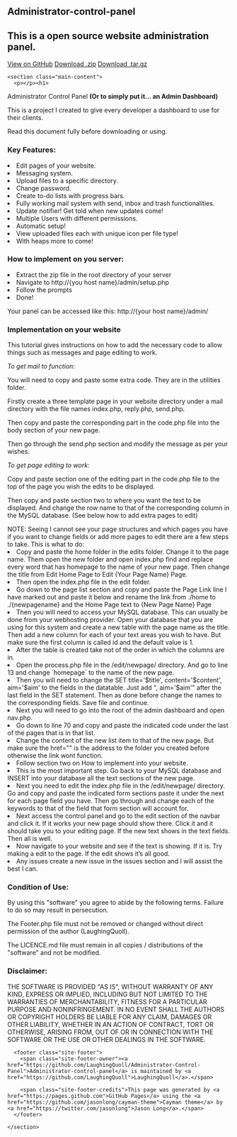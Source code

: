 <!DOCTYPE html>
<html lang="en-us">
  <head>
    <meta charset="UTF-8">
    <title>Administrator-control-panel by LaughingQuoll</title>
    <meta name="viewport" content="width=device-width, initial-scale=1">
    <link rel="stylesheet" type="text/css" href="stylesheets/normalize.css" media="screen">
    <link href='https://fonts.googleapis.com/css?family=Open+Sans:400,700' rel='stylesheet' type='text/css'>
    <link rel="stylesheet" type="text/css" href="stylesheets/stylesheet.css" media="screen">
    <link rel="stylesheet" type="text/css" href="stylesheets/github-light.css" media="screen">
  </head>
  <body>
    <section class="page-header">
      <h1 class="project-name">Administrator-control-panel</h1>
      <h2 class="project-tagline">This is a open source website administration panel.</h2>
      <a href="https://github.com/LaughingQuoll/Administrator-Control-Panel" class="btn">View on GitHub</a>
      <a href="https://github.com/LaughingQuoll/Administrator-Control-Panel/zipball/master" class="btn">Download .zip</a>
      <a href="https://github.com/LaughingQuoll/Administrator-Control-Panel/tarball/master" class="btn">Download .tar.gz</a>
    </section>

    <section class="main-content">
      <p></p><h1>
<a id="administrator-control-panel-" class="anchor" href="#administrator-control-panel-" aria-hidden="true"><span class="octicon octicon-link"></span></a>Administrator Control Panel </h1> <b>(Or to simply put it... an Admin Dashboard) </b>
<p>This is a project I created to give every developer a dashboard to use for their clients. <p>
<p>Read this document fully before downloading or using.</p>
<h3>Key Features:</h3>
<li>Edit pages of your website.
</li>
<li>Messaging system. 
</li>
<li>Upload files to a specific directory.
</li>
<li>Change password.
</li>
<li>Create to-do lists with progress bars.
</li>
<li>Fully working mail system with send, inbox and trash functionalities.
</li>
<li>Update notifier! Get told when new updates come! 
</li>
<li>Multiple Users with different permissions.
</li>
<li>Automatic setup!
</li>
<li>View uploaded files each with unique icon per file type! </li>

<li>With heaps more to come!</li>

<h3>How to implement on you server:</h3>

<li>Extract the zip file in the root directory of your server</li>

<li>Navigate to http://{you host name}/admin/setup.php</li>

<li>Follow the prompts</li>

<li>Done!</li>

Your panel can be accessed like this: http://{your host name}/admin/

<h3>Implementation on your website</h3>
<p>This tutorial gives instructions on how to add the necessary code to allow things such as messages and page editing to work.<p>

<i>To get mail to function:</i>
<p>
You will need to copy and paste some extra code. They are in the utilities folder.
</p><p>
Firstly create a three template page in your website directory under a mail directory with the file names index.php, reply.php, send.php. 
</p><p>
Then copy and paste the corresponding part in the code.php file into the body section of your new page.
</p><p>
Then go through the send.php section and modify the message as per your wishes.
</p>
<i>To get page editing to work:</i><p>
Copy and paste section one of the editing part in the code.php file to the top of the page you wish the edits to be displayed.</p><p>
Then copy and paste section two to where you want the text to be displayed. And change the row name to that of the corresponding column in the MySQL database. (See below how to add extra pages to edit)
</p>
NOTE: Seeing I cannot see your page structures and which pages you have if you want to change fields or add more pages to edit there are a few steps to take. This is what to do:
<li>
Copy and paste the home folder in the edits folder. Change it to the page name. Them open the new folder and open index.php find and replace every word that has homepage to the name of your new page. Then change the title from Edit Home Page to Edit {Your Page Name} Page.
</li><li>
Then open the index.php file in the edit folder. 
</li><li>
Go down to the page list section and copy and paste the Page Link line I have marked out and paste it below and rename the link from ./home to ./{newpagename} and the Home Page text to {New Page Name} Page 
</li><li>
Then you will need to access your MySQL database. This can usually be done from your webhosting provider. Open your database that you are using for this system and create a new table with the page name as the title. Then add a new column for each of your text areas you wish to have. But make sure the first column is called id and the default value is 1.
</li><li>
After the table is created take not of the order in which the columns are in.
</li><li>
Open the process.php file in the /edit/newpage/ directory. And go to line 13 and change `homepage` to the name of the new page. 
</li><li>
Then you will need to change the SET title='$title', content='$content', aim='$aim' to the fields in the datatable. Just add ", aim='$aim'" after the last field in the SET statement. Then as done before change the names to the corresponding fields. Save file and continue.
</li><li>
Next you will need to go into the root of the admin dashboard and open nav.php.</li>
<li>
Go down to line 70 and copy and paste the indicated code under the last of the pages that is in that list.</li>
<li>
Change the content of the new list item to that of the new page. But make sure the href="" is the address to the folder you created before otherwise the link wont function.</li>
<li>
Follow section two on How to implement into your website. </li>
<li>
This is the most important step. Go back to your MySQL database and INSERT into your database all the text sections of the new page. </li>
<li>
Next you need to edit the index.php file in the /edit/newpage/ directory. Go and copy and paste the indicated form sections paste it under the next for each page field you have. Then go through and change each of the keywords to that of the field that form section will account for.</li>
<li>
Next access the control panel and go to the edit section of the navbar and click it. If it works your new page should show there. Click it and it should take you to your editing page. If the new text shows in the text fields. Then all is well.</li> 
<li>Now navigate to your website and see if the text is showing. If it is. Try making a edit to the page. If the edit shows it’s all good.</li>
<li>Any issues create a new issue in the issues section and I will assist the best I can.</li> 

<h3>Condition of Use:</h3>
<p>By using this "software" you agree to abide by the following terms. Failure to do so may result in persecution.</p>
<p>The Footer.php file must not be removed or changed without direct permission of the author (LaughingQuoll).</p>
<p>The LICENCE.md file must remain in all copies / distributions of the "software" and not be modified.</p>

<h3>Disclaimer:</h3>

<p>THE SOFTWARE IS PROVIDED "AS IS", WITHOUT WARRANTY OF ANY KIND, EXPRESS OR
IMPLIED, INCLUDING BUT NOT LIMITED TO THE WARRANTIES OF MERCHANTABILITY,
FITNESS FOR A PARTICULAR PURPOSE AND NONINFRINGEMENT. IN NO EVENT SHALL THE
AUTHORS OR COPYRIGHT HOLDERS BE LIABLE FOR ANY CLAIM, DAMAGES OR OTHER
LIABILITY, WHETHER IN AN ACTION OF CONTRACT, TORT OR OTHERWISE, ARISING FROM,
OUT OF OR IN CONNECTION WITH THE SOFTWARE OR THE USE OR OTHER DEALINGS IN
THE SOFTWARE.
</p>

      <footer class="site-footer">
        <span class="site-footer-owner"><a href="https://github.com/LaughingQuoll/Administrator-Control-Panel">Administrator-control-panel</a> is maintained by <a href="https://github.com/LaughingQuoll">LaughingQuoll</a>.</span>

        <span class="site-footer-credits">This page was generated by <a href="https://pages.github.com">GitHub Pages</a> using the <a href="https://github.com/jasonlong/cayman-theme">Cayman theme</a> by <a href="https://twitter.com/jasonlong">Jason Long</a>.</span>
      </footer>

    </section>

  
  </body>
</html>
